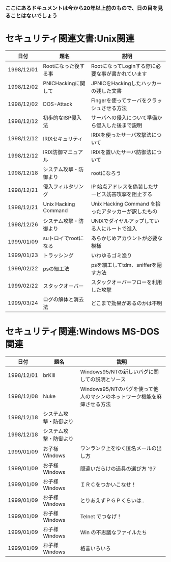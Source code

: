 ### ここにあるドキュメントは今から20年以上前のもので、日の目を見ることはないでしょう
# セキュリティ関連文書:Unix関連

|日付|題名|説明|
| ---------- | ---------------- | ------------------------------------ |
| 1998/12/01 | Rootになった後する事 | RootになってLoginする際に必要な事が書かれています|
| 1998/12/02 | PNICHackingに関して | JPNICをHackingしたハッカーの残した文書 |
| 1998/12/02 | DOS-Attack | Fingerを使ってサーバをクラッシュさせる方法 |
| 1998/12/12 | 初歩的なISP侵入法 | サーバへの侵入について準備から侵入した後まで説明 |
| 1998/12/12 | IRIXセキュリティ | IRIXを使ったサーバ攻撃法について |
| 1998/12/12 | IRIX防御マニュアル | IRIXを置いたサーバ防御法について |
| 1998/12/18 | システム攻撃・防御より | rootになろう |
| 1998/12/21 | 侵入フィルタリング | IP 始点アドレスを偽装したサービス妨害攻撃を阻止する |
| 1998/12/21 | Unix Hacking Command | Unix Hacking Command を拾ったアタッカーが訳したもの |
| 1998/12/26 | システム攻撃・防御より | UNIXでダイヤルアップしている人にルートで進入 |
| 1999/01/09 | suトロイでrootになる | あらかじめアカウントが必要な模様 |
| 1999/01/23 | トラッシング | いわゆるゴミ漁り |
| 1999/02/22 | psの細工法 | psを細工してtdm、snifferを隠す方法 |
| 1999/02/22 | スタックオーバー | スタックオーバーフローを利用した攻撃 |
| 1999/03/24 | ログの解体と消去法 | どこまで効果があるのかは不明 |



# セキュリティ関連:Windows MS-DOS関連

|日付|題名|説明 |
|------|-----|-----|
|1998/12/01|brKill|Windows95/NTの新しいバグに関しての説明とソース|
|1998/12/08|Nuke|Windows95/NTのバグを使って他人のマシンのネットワーク機能を麻痺させる方法|
|1998/12/18|システム攻撃・防御より|
|1998/12/18|システム攻撃・防御より|
|1999/01/09|お子様Windows|ワンランク上をゆく匿名メールの出し方|
|1999/01/09 |お子様Windows |間違いだらけの道具の選び方 '97|
|1999/01/09|お子様Windows |ＩＲＣをつかいこなせ！|
|1999/01/09 |お子様Windows |とりあえずＰＧＰくらいは..|
|1999/01/09 |お子様Windows|Telnet でつなげ！|
|1999/01/09 |お子様Windows |Win の不思議なファイルたち|
|1999/01/09 |お子様Windows |格言いろいろ|

